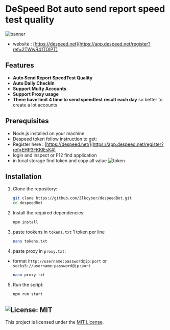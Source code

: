 # DeSpeed Bot auto send report speed test quality

![banner](./img/image.png)
- website : [https://despeed.net](https://app.despeed.net/register?ref=2TWwR41TOIPT)

## Features

- **Auto Send Report SpeedTest Quality**
- **Auto Daily CheckIn**
- **Support Multy Accounts**
- **Support Proxy usage**
- **There have limit 4 time to send speedtest result each day** so better to create a lot accounts
 
## Prerequisites

- Node.js installed on your machine
- Despeed token follow instruction to get:
- Register here : [https://despeed.net/](https://app.despeed.net/register?ref=EHP3FKKlEsK4)
- login and inspect or F12 find application
- in local storage find token and copy all value
    ![token](./img/image-1.png)

## Installation

1. Clone the repository:
    ```sh
    git clone https://github.com/Zlkcyber/despeedBot.git
    cd despeedBot
    ```

2. Install the required dependencies:
    ```sh
    npm install
    ```
3. paste tookens in `tokens.txt` 1 token per line
    ```bash
    nano tokens.txt
    ```
4. paste proxy in `proxy.txt`:
-  format `http://username:password@ip:port` or `socks5://username:password@ip:port`
    ```sh
    nano proxy.txt
    ```
5. Run the script:
    ```sh
    npm run start
    ```

## ![License: MIT](https://img.shields.io/badge/License-MIT-yellow.svg)

This project is licensed under the [MIT License](LICENSE).
